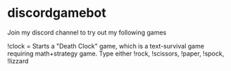 # discordgamebot

Join my discord channel to try out my following games

!clock = Starts a "Death Clock" game, which is a text-survival game requiring math+strategy game.
Type either !rock, !scissors, !paper, !spock, !lizzard
